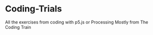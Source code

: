# Coding-Trials
All the exercises from coding with p5.js or Processing
Mostly from The Coding Train
